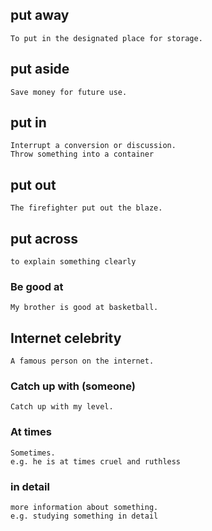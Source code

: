 ## put away
	To put in the designated place for storage.
## put aside
	Save money for future use.
## put in 
	Interrupt a conversion or discussion. 
	Throw something into a container
## put out 
	The firefighter put out the blaze.
## put across
	to explain something clearly
### Be good at
	My brother is good at basketball.

## Internet celebrity
	A famous person on the internet.
### Catch up with (someone)
	Catch up with my level.
### At times
	Sometimes.
	e.g. he is at times cruel and ruthless
### in detail
	more information about something.
	e.g. studying something in detail
